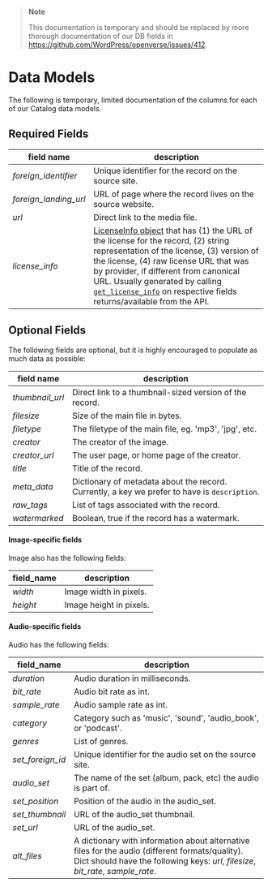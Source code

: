 > **Note**
>
> This documentation is temporary and should be replaced by more thorough
> documentation of our DB fields in
> https://github.com/WordPress/openverse/issues/412.

# Data Models

The following is temporary, limited documentation of the columns for each of our
Catalog data models.

## Required Fields

| field name            | description                                                                                                                                                                                                                                                                                                                                                                                                                                                                                                                                                                                                                                |
| --------------------- | ------------------------------------------------------------------------------------------------------------------------------------------------------------------------------------------------------------------------------------------------------------------------------------------------------------------------------------------------------------------------------------------------------------------------------------------------------------------------------------------------------------------------------------------------------------------------------------------------------------------------------------------ |
| _foreign_identifier_  | Unique identifier for the record on the source site.                                                                                                                                                                                                                                                                                                                                                                                                                                                                                                                                                                                       |
| _foreign_landing_url_ | URL of page where the record lives on the source website.                                                                                                                                                                                                                                                                                                                                                                                                                                                                                                                                                                                  |
| _url_                 | Direct link to the media file.                                                                                                                                                                                                                                                                                                                                                                                                                                                                                                                                                                                                             |
| _license_info_        | [LicenseInfo object](https://github.com/WordPress/openverse-catalog/blob/8423590fd86a0a3272ca91bc11f2f37979048181/openverse_catalog/dags/common/licenses/licenses.py#L25) that has (1) the URL of the license for the record, (2) string representation of the license, (3) version of the license, (4) raw license URL that was by provider, if different from canonical URL. Usually generated by calling [`get_license_info`](https://github.com/WordPress/openverse-catalog/blob/8423590fd86a0a3272ca91bc11f2f37979048181/openverse_catalog/dags/common/licenses/licenses.py#L29) on respective fields returns/available from the API. |

## Optional Fields

The following fields are optional, but it is highly encouraged to populate as
much data as possible:

| field name      | description                                                                                   |
| --------------- | --------------------------------------------------------------------------------------------- |
| _thumbnail_url_ | Direct link to a thumbnail-sized version of the record.                                       |
| _filesize_      | Size of the main file in bytes.                                                               |
| _filetype_      | The filetype of the main file, eg. 'mp3', 'jpg', etc.                                         |
| _creator_       | The creator of the image.                                                                     |
| _creator_url_   | The user page, or home page of the creator.                                                   |
| _title_         | Title of the record.                                                                          |
| _meta_data_     | Dictionary of metadata about the record. Currently, a key we prefer to have is `description`. |
| _raw_tags_      | List of tags associated with the record.                                                      |
| _watermarked_   | Boolean, true if the record has a watermark.                                                  |

#### Image-specific fields

Image also has the following fields:

| field_name | description             |
| ---------- | ----------------------- |
| _width_    | Image width in pixels.  |
| _height_   | Image height in pixels. |

#### Audio-specific fields

Audio has the following fields:

| field_name       | description                                                                                                                                                                         |
| ---------------- | ----------------------------------------------------------------------------------------------------------------------------------------------------------------------------------- |
| _duration_       | Audio duration in milliseconds.                                                                                                                                                     |
| _bit_rate_       | Audio bit rate as int.                                                                                                                                                              |
| _sample_rate_    | Audio sample rate as int.                                                                                                                                                           |
| _category_       | Category such as 'music', 'sound', 'audio_book', or 'podcast'.                                                                                                                      |
| _genres_         | List of genres.                                                                                                                                                                     |
| _set_foreign_id_ | Unique identifier for the audio set on the source site.                                                                                                                             |
| _audio_set_      | The name of the set (album, pack, etc) the audio is part of.                                                                                                                        |
| _set_position_   | Position of the audio in the audio_set.                                                                                                                                             |
| _set_thumbnail_  | URL of the audio_set thumbnail.                                                                                                                                                     |
| _set_url_        | URL of the audio_set.                                                                                                                                                               |
| _alt_files_      | A dictionary with information about alternative files for the audio (different formats/quality). Dict should have the following keys: _url_, _filesize_, _bit_rate_, _sample_rate_. |
